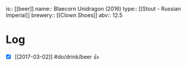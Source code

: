 is:: [[beer]]
name:: Blaecorn Unidragon (2016)
type:: [[Stout - Russian Imperial]]
brewery:: [[Clown Shoes]]
abv:: 12.5

# Log
- [x] [[2017-03-02]] #do/drink/beer 👍
